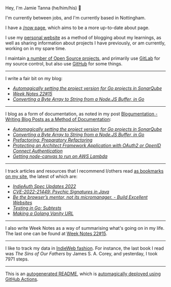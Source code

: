 Hey, I'm Jamie Tanna (he/him/his) 👋

I'm currently between jobs, and I'm currently based in Nottingham.

I have a [/now page](https://www.jvt.me/now/?utm_campaign=github-jamietanna), which aims to be a more up-to-date about page.

I use my [personal website](https://www.jvt.me/?utm_campaign=github-jamietanna) as a method of blogging about my learnings, as well as sharing information about projects I have previously, or am currently, working on in my spare time.

I maintain [a number of Open Source projects](https://www.jvt.me/open-source/?utm_campaign=github-jamietanna), and primarily use [GitLab](https://gitlab.com/jamietanna) for my source control, but also use [GitHub](https://github.com/jamietanna) for some things.

---

I write a fair bit on my blog:


- [_Automagically setting the project version for Go projects in SonarQube_](https://www.jvt.me/posts/2022/04/20/sonar-go-version/?utm_campaign=github-jamietanna)
- [_Week Notes 22#15_](https://www.jvt.me/week-notes/2022/15/?utm_campaign=github-jamietanna)
- [_Converting a Byte Array to String from a Node.JS Buffer, in Go_](https://www.jvt.me/posts/2022/04/12/buffer-array-to-string-go/?utm_campaign=github-jamietanna)

---

I blog as a form of documentation, as noted in my post [Blogumentation - Writing Blog Posts as a Method of Documentation](https://www.jvt.me/posts/2017/06/25/blogumentation/?utm_campaign=github-jamietanna):


- [_Automagically setting the project version for Go projects in SonarQube_](https://www.jvt.me/posts/2022/04/20/sonar-go-version/?utm_campaign=github-jamietanna)
- [_Converting a Byte Array to String from a Node.JS Buffer, in Go_](https://www.jvt.me/posts/2022/04/12/buffer-array-to-string-go/?utm_campaign=github-jamietanna)
- [_Prefactoring: Preparatory Refactoring_](https://www.jvt.me/posts/2022/04/12/prefactor/?utm_campaign=github-jamietanna)
- [_Protecting an Architect Framework Application with OAuth2 or OpenID Connect Authentication_](https://www.jvt.me/posts/2022/04/11/architect-oidc-login/?utm_campaign=github-jamietanna)
- [_Getting node-canvas to run on AWS Lambda_](https://www.jvt.me/posts/2022/04/08/node-canvas-lambda/?utm_campaign=github-jamietanna)

---

I track articles and resources that I recommend I/others read [as bookmarks on my site](https://www.jvt.me/kind/bookmarks/?utm_campaign=github-jamietanna), the latest of which are:


- [_IndieAuth Spec Updates 2022_](https://david.shanske.com/2022/04/21/indieauth-spec-updates-2022/?utm_campaign=github-jamietanna)
- [_CVE-2022-21449: Psychic Signatures in Java_](https://neilmadden.blog/2022/04/19/psychic-signatures-in-java/?utm_campaign=github-jamietanna)
- [_Be the browser’s mentor, not its micromanager. - Build Excellent Websites_](https://buildexcellentwebsit.es/?utm_campaign=github-jamietanna)
- [_Testing in Go: Subtests_](https://ieftimov.com/posts/testing-in-go-subtests/?utm_campaign=github-jamietanna)
- [_Making a Golang Vanity URL_](https://medium.com/@JonNRb/making-a-golang-vanity-url-f56d8eec5f6c?utm_campaign=github-jamietanna)

---

I also write Week Notes as a way of summarising what's going on in my life. The last one can be found at [Week Notes 22#15](https://www.jvt.me/week-notes/2022/15/?utm_campaign=github-jamietanna).

---

I like to track my data in [IndieWeb fashion](https://indieweb.org/why). For instance, the last book I read was _The Sins of Our Fathers_ by James S. A. Corey, and yesterday, I took 7971 steps.

---
This is an [autogenerated README](https://www.jvt.me/posts/2022/01/12/autogenerated-profile-readme/?utm_campaign=github-jamietanna), which is [automagically deployed using GitHub Actions](https://github.com/jamietanna/jamietanna/blob/main/.github/workflows/rebuild.yml).

